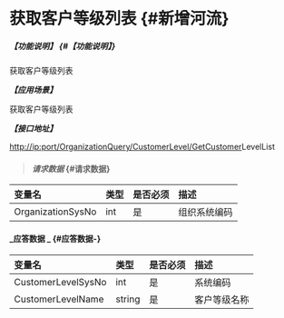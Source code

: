 # 获取客户等级列表 {#新增河流}

##### _【功能说明】_ {#【功能说明】}

获取客户等级列表

_**【应用场景】**_

获取客户等级列表

_**【接口地址】**_

[http://ip:port/OrganizationQuery/CustomerLevel/GetCustomer](http://ip:port/OrganizationAction/Customer/AddCustomer)LevelList

> #### _请求数据_ {#请求数据}

| 变量名 | 类型 | 是否必须 | 描述 |
| :--- | :--- | :--- | :--- |
| OrganizationSysNo | int | 是 | 组织系统编码 |

#### _应答数据 _ {#应答数据-}

| 变量名 | 类型 | 是否必须 | 描述 |
| :--- | :--- | :--- | :--- |
| CustomerLevelSysNo | int | 是 | 系统编码 |
| CustomerLevelName | string | 是 | 客户等级名称 |



